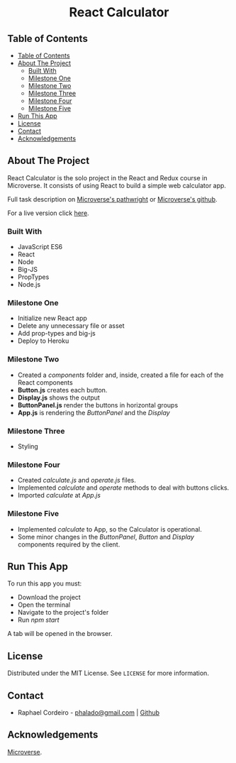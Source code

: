 <h1 align="center">React Calculator</h1>


## Table of Contents

- [Table of Contents](#table-of-contents)
- [About The Project](#about-the-project)
  - [Built With](#built-with)
  - [Milestone One](#milestone-one)
  - [Milestone Two](#milestone-two)
  - [Milestone Three](#milestone-three)
  - [Milestone Four](#milestone-four)
  - [Milestone Five](#milestone-five)
- [Run This App](#run-this-app)
- [License](#license)
- [Contact](#contact)
- [Acknowledgements](#acknowledgements)


## About The Project

React Calculator is the solo project in the React and Redux course in Microverse. It consists of using React to build a simple web calculator app.

Full task description on [Microverse's pathwright](https://microverse.pathwright.com/library/fast-track-curriculum/69047/path/step/44896082/) or [Microverse's github](https://github.com/microverseinc/project-react-calculator/blob/master/README.md).

For a live version click [here](https://calculator-phalado.herokuapp.com/).


### Built With 

* JavaScript ES6
* React
* Node
* Big-JS
* PropTypes
* Node.js


### Milestone One

* Initialize new React app
* Delete any unnecessary file or asset
* Add prop-types and big-js
* Deploy to Heroku


### Milestone Two

* Created a *components* folder and, inside, created a file for each of the React components
* **Button.js** creates each button.
* **Display.js** shows the output
* **ButtonPanel.js** render the buttons in horizontal groups
* **App.js** is rendering the *ButtonPanel* and the *Display*


### Milestone Three

* Styling


### Milestone Four

* Created *calculate.js* and *operate.js* files.
* Implemented *calculate* and *operate* methods to deal with buttons clicks.
* Imported *calculate* at *App.js*


### Milestone Five

* Implemented *calculate* to App, so the Calculator is operational.
* Some minor changes in the *ButtonPanel*, *Button* and *Display* components required by the client.


## Run This App

To run this app you must:

* Download the project
* Open the terminal
* Navigate to the project's folder
* Run *npm start*

A tab will be opened in the browser.


## License

Distributed under the MIT License. See `LICENSE` for more information.


## Contact

* Raphael Cordeiro - phalado@gmail.com | [Github](https://github.com/phalado)


## Acknowledgements

[Microverse](https://www.microverse.org/).